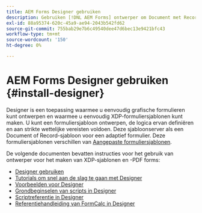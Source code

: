 ```yaml
---
title: AEM Forms Designer gebruiken
description: Gebruiken [!DNL AEM Forms] ontwerper om Document met Record-sjablonen te maken.
exl-id: 88a95374-620c-45a9-ae94-2043b542fd62
source-git-commit: 755bab29e7b6c49540dee47d6bec13e9421bfc43
workflow-type: tm+mt
source-wordcount: '150'
ht-degree: 0%

---
```


# AEM Forms Designer gebruiken {#install-designer}

Designer is een toepassing waarmee u eenvoudig grafische formulieren kunt ontwerpen en waarmee u eenvoudig XDP-formuliersjablonen kunt maken. U kunt een formuliersjabloon ontwerpen, de logica ervan definiëren en aan strikte wettelijke vereisten voldoen. Deze sjabloonserver als een Document of Record-sjabloon voor een adaptief formulier. Deze formuliersjablonen verschillen van [Aangepaste formuliersjablonen](template-editor.md).

De volgende documenten bevatten instructies voor het gebruik van ontwerper voor het maken van XDP-sjablonen en -PDF forms:

+ [Designer gebruiken](assets/using-designer-cs.pdf)
+ [Tutorials om snel aan de slag te gaan met Designer](https://helpx.adobe.com/content/dam/help/en/experience-manager/6-5/forms/pdf/designer-quickstart.pdf)
+ [Voorbeelden voor Designer](https://helpx.adobe.com/content/dam/help/en/experience-manager/6-5/forms/pdf/designer-samples.pdf)
+ [Grondbeginselen van scripts in Designer](https://helpx.adobe.com/content/dam/help/en/experience-manager/6-5/forms/pdf/scripting-basics.pdf)
+ [Scriptreferentie in Designer](https://helpx.adobe.com/content/dam/help/en/experience-manager/6-5/forms/pdf/scripting-reference.pdf)
+ [Referentiehandleiding van FormCalc in Designer](https://helpx.adobe.com/content/dam/help/en/experience-manager/6-5/forms/pdf/formcalc-reference.pdf)
